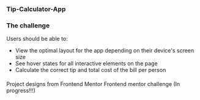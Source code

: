### Tip-Calculator-App

### The challenge

Users should be able to:

- View the optimal layout for the app depending on their device's screen size
- See hover states for all interactive elements on the page
- Calculate the correct tip and total cost of the bill per person

####
Project designs from Frontend Mentor
Frontend mentor challenge (In progress!!!)